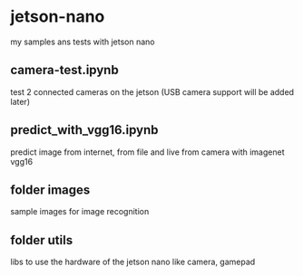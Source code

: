 # jetson-nano
my samples ans tests with jetson nano 

## camera-test.ipynb
test 2 connected cameras on the jetson (USB camera support will be added later)

## predict_with_vgg16.ipynb
predict image from internet, from file and live from camera with imagenet vgg16

## folder images
sample images for image recognition

## folder utils
libs to use the hardware of the jetson nano like camera, gamepad
